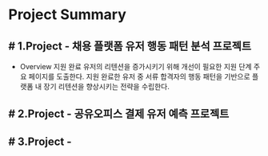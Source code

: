 # Project Summary 
## # 1.Project - 채용 플랫폼 유저 행동 패턴 분석 프로젝트 
- Overview
지원 완료 유저의 리텐션을 증가시키기 위해 개선이 필요한 지원 단계 주요 페이지를 도출한다. 
지원 완료한 유저 중 서류 합격자의 행동 패턴을 기반으로 플랫폼 내 장기 리텐션을 향상시키는 전략을 수립한다.

## # 2.Project - 공유오피스 결제 유저 예측 프로젝트 

## # 3.Project - 
